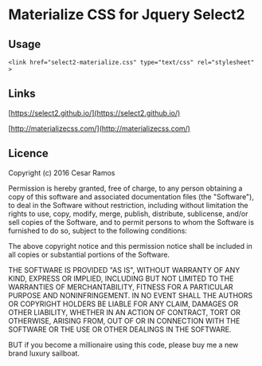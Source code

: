 # Materialize CSS for Jquery Select2
 



## Usage

    <link href="select2-materialize.css" type="text/css" rel="stylesheet" >
 

## Links
 
[https://select2.github.io/](https://select2.github.io/)
 
[http://materializecss.com/](http://materializecss.com/)

## Licence

Copyright (c) 2016 Cesar Ramos

Permission is hereby granted, free of charge, to any person obtaining a copy of this software and associated documentation files (the "Software"), to deal in the Software without restriction, including without limitation the rights to use, copy, modify, merge, publish, distribute, sublicense, and/or sell copies of the Software, and to permit persons to whom the Software is furnished to do so, subject to the following conditions:

The above copyright notice and this permission notice shall be included in all copies or substantial portions of the Software.

THE SOFTWARE IS PROVIDED "AS IS", WITHOUT WARRANTY OF ANY KIND, EXPRESS OR IMPLIED, INCLUDING BUT NOT LIMITED TO THE WARRANTIES OF MERCHANTABILITY, FITNESS FOR A PARTICULAR PURPOSE AND NONINFRINGEMENT. IN NO EVENT SHALL THE AUTHORS OR COPYRIGHT HOLDERS BE LIABLE FOR ANY CLAIM, DAMAGES OR OTHER LIABILITY, WHETHER IN AN ACTION OF CONTRACT, TORT OR OTHERWISE, ARISING FROM, OUT OF OR IN CONNECTION WITH THE SOFTWARE OR THE USE OR OTHER DEALINGS IN THE SOFTWARE.

BUT if you become a millionaire using this code, please buy me a new brand luxury sailboat.
